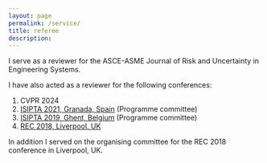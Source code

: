 ```yaml
---
layout: page
permalink: /service/
title: referee
description:
---
```


I serve as a reviewer for the ASCE-ASME Journal of Risk and Uncertainty in Engineering Systems.

I have also acted as a reviewer for the following conferences:

1. CVPR 2024
2. [ISIPTA 2021, Granada, Spain](http://www.sipta.org/isipta21/) (Programme committee)
3. [ISIPTA 2019, Ghent, Belgium](http://www.isipta2019.ugent.be/) (Programme committee)
4. [REC 2018, Liverpool, UK](https://rec2018.uk/)

In addition I served on the organising committee for the REC 2018 conference in Liverpool, UK.
